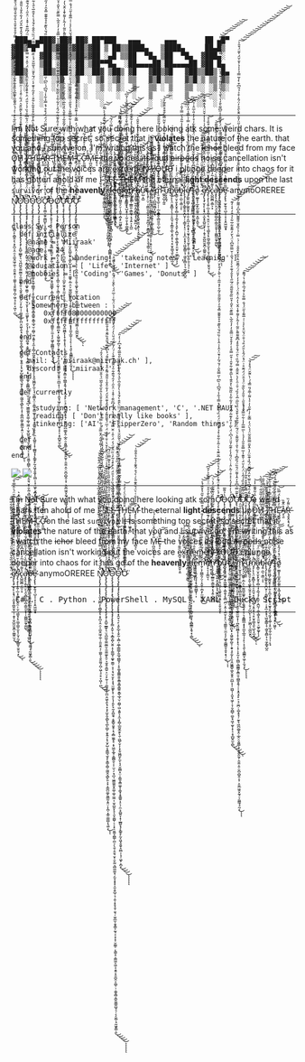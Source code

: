 
  ```
   ███▄ ▄███▓ ██▓ ██▓ ██▀███   ▄▄▄      ▄▄▄       ██ ▄█▀
▓██▒▀█▀ ██▒▓██▒▓██▒▓██ ▒ ██▒▒████▄   ▒████▄     ██▄█▒ 
▓██    ▓██░▒██▒▒██▒▓██ ░▄█ ▒▒██  ▀█▄ ▒██  ▀█▄  ▓███▄░ 
▒██    ▒██ ░██░░██░▒██▀▀█▄  ░██▄▄▄▄██░██▄▄▄▄██ ▓██ █▄ 
▒██▒   ░██▒░██░░██░░██▓ ▒██▒ ▓█   ▓██▒▓█   ▓██▒▒██▒ █▄
░ ▒░   ░  ░░▓  ░▓  ░ ▒▓ ░▒▓░ ▒▒   ▓▒█░▒▒   ▓▒█░▒ ▒▒ ▓▒
░  ░      ░ ▒ ░ ▒ ░  ░▒ ░ ▒░  ▒   ▒▒ ░ ▒   ▒▒ ░░ ░▒ ▒░
░      ░    ▒ ░ ▒ ░  ░░   ░   ░   ▒    ░   ▒   ░ ░░ ░ 
         ░    ░   ░     ░           ░  ░     ░  ░░  ░ 
  ```
--- 

 I m Not Sure with what you doing here looking atk some weird chars. It is something top secret, so secret that it **violates** the nature of the earth.  that you and I survive on, I'm writing this as I watch the ~~ichor~~ bleed from my face Ö̷̢̡̮̻̩̯̘͓́̀͋͛̈̾̃̂̃̄̏̍̾̕͘̚͝H̸̡̖̪̫̉͂̅̓̀̍̏͋̅̇͐̇́̃̐̀ ̷̱̻̘̱̯̞̤͛̋͂̊͐̀̊̉́̂͌̆I̸̢̪̣̺͕̼̺̦̲̩̹̤̔͛̆̊̀́̔̏͗͑͛͒̀͝͠ ̵̛̺̺͚͚̦̩̻̠̜̯̏̈́͋̎̿̅̅͘H̷̨̡̨̛̭̪̦̦̠̫͈̝̬̜̦̘̲̯̿̌́͊̏̈́͂́̓̂̔͝Ę̶̛̮̳͍̺͓̑̓̌̂̓̈́̿̏͜͝A̸̞̖͈̽̂͊̏R̶̨̡̬̭͙͉͓̀͌̓̏̕͜ͅͅ ̷̢̽̀̇̂̀͌̃͋̅̿̐T̷̡͚̞͈̹͇͊̒̉̊̈͐͛́̇̓̕͝H̸̨̫̳̼̰̤̻̺̤͈͙̳̞̪̥͛̎̊̎̄̅̾̆̇͌̇͂̽͛̕Ē̷̬̲͉̈́̽͒̽̚M̴̢̳͔̹͓̪͂̔̿͑̂̓̾̑̚͝͝ͅ ̵̛̬̈̔̍̇͒̑̾͂̿͆͛̒̈́͘̚C̷͍̼͕̼̜̮̞̞̩̺̹̞͠ͅƠ̶̙͈̤̳͒̇̏̈̃͐̊̽̈́́̃͘̕̚͝M̵̨̺̮̺̹͙̜͂̀̆̎́̆̉̈͒̿̓́̔͘͝ͅÊ̶̝̖̐̈́͝͠ͅ the voices its loud ~~airpods~~ noise cancellation isn't working out the voices are e̷̪̘̝̥̹̦̪͈̬͕͈̋͌́̓͗̓̔͝ẍ̷̭̥́̋̑̂͂̃̃̒͋̋̈́͘̚͝ţ̸̳̰̟̱̖̭͎̻̘̘̻̜̬̳̹͂͆̑͛͛̉̅̉͝ŗ̸̨̩̖̰̠̪͍̤̞̱̗̜̈̐͘e̴͈̘̩̠̬̹͈̰̯̥̼̟̰̱̊̎͑͐́̌̿̒̇͌ͅͅm̵̢̲͎̤̲̄̈́̑͒̓͒̉̋̅̈̇̓͝e̸̛̜̻͖͊̑̈͌͂̓̈́̊̇͐̕̚͜͝͝l̸̪̟̠̲̹̗̝̐̄́͆̇̀͘y̴̡̛̬̤͈̜̣̹̯̜͕̆̂̍̍́̾̂͜͝ ̶̠̮̰͎̓̀̊̿͛̐̑͊͒̿̄̄͘L̷͙̤̙͚̗͔͖̞͚͔͖̇̈́̂͆̀̀̈̂̍̄̈͗̓̔͊̕͜͝ͅO̶͕̣̰̿̍̄̈́̌̓́̀̉̽̔͠Ư̴̰̫̺̻̠̹͑̌͛̄̈́̍̂́̇͘͜͝͝D̵̢̛͓͈̹͉͚͚̖̗͉̘̰͉̎̄͒̋͂̅͛̔̒̽́̈́̐̎͜ i plunge deeper into chaos for it has gotten ahold of me I̴̫̖͉̫͔̟̱̊̊̉͒̓̅̐̽̅̔͋̒̃̊́̔̍͛̅́̈́̊͒͗͜͝͝ ̴̧̢̧̨̘̞͎͉̭̥͓͇̰͖͎͎̠̤̥̙͆͐͋̈́͆̆̈͋̽͒̒̏̐͌̋̂̇̾̿̀̾͋̃͛̌̊͂̒̽̀̀̿̇͘̚͜͜͜͠͝S̸̨̧̡̢̧̛̩̩̯̯͚͙̺̗̩͍͙͕͍̬̟͖̝̹̃̽̔̇͋̅̿̑̾̎͒̎́̎̋̒̆͗̕͝͝ͅȨ̴̡̧̢̺̜̻͔̥̮̱̱͇̭̥̣̞̖̱͕͔̣̜̪̤͍͙͓̻̠̦̜͈͕̙̇̍͋́̆̌̆̈́́̅́̑̂͋̎̏̀͛͑͋̊̔͌̿͗̈́̃̕͝Ḛ̷̢̢̨̱͉̞̝̥͇̮̭͕̻͈͖̠̼̥̜̱̲̮͙̼͓͋̏̋̈́͊̓́̀̓͜͝ͅ ̶̧̢̞̙̥͖̙̎̈́̈́͒͗͌̾̀͌̓̅͑̄̈́̓͂͊͒̊́̏̀̆̆̉̃̽͌̐̕̚̚͜͝͠͝͝͝͝T̵̡͉̩̩̺͙̔̓͊͐̂̿̀́̑͐̋̿̒̂̅̈́̃̑̿̾͐̚̕̚͝H̶̡̨͉͕̠̞̘̲͇̣͍̳̘̟͉̺͙̥̦̩̰̠̱̩̭̜͇̱̻̟͒̄̎̈́̾̈̀͑̀̉̓̕͜͝E̵̜̟̠̬͙̝̹͖͍̥̻̅͝M̵̡̨̨̛̛̦͇̮̝̱̞͎̱͉͔̥̬̩͈̣͎̻͉̓͂̓̔͋͑͛̈́͒̂͊̎̀͗̀́͒́̂͊͐̉͋͛̐̄̑͑̚̚͝͝͝͝͠ͅ the eternal **light descends** upon the last `survivor` of the **heavenly** ̸̢̢̢̢̟̳̗̦̤̥̲͈̳̝̝͔͎̘̳͓̖͓͙̫͖̗̻̗̖͎̞̈́̈́͋́͛̿́̀̓̏̾̅͐̔̅͗̚ḑ̵̨̡̡̢̛̻̲̖̰̝͚̭͈̟̤͇̜͓̯̥̲̖̝̣͓͎̩̲̫̖͖̥̟͔̪͇͇͓̭̖͙̦̻͗͂͐̓̎̒̑̈̐̅̏͗͘͜͜͜͜͝͝ͅe̵̢̢̨̧͈͓̭̘̘̝̘͚̭̪͇̟̹͎͒̀̚͠m̵̛̱̗͔̗̪͇̯̗̤̜̩̭̱̩̣̪̝̙̫͖̱̹͇̉̌̊̇͗̒͂́̏͗̔̐͗͋̏̆̑̌͋̀̀̓̎̈̽̉͒̿̇͗̇̌̋̉̽̆͊́̾͘̚͘͜͝͝͝o̴͎̝͔̩͕͇̮͔̒́͂̈̋͊͒̒͋́̉̽͋̊̇͛̎̀͌͋́͊̃͌̐̌̾̐̇̿̀̄̒̄͒̅̈͑̈́͌͛͛̓̑͆̕̕̚͝͝͠͠n̵̢̨̧̢͍̦̲̳͍͕͇̰̘͕͉̞͍͕̞̪̼̈̍̓̅͌̅̃͗̾̽̄̊̿̈́͛͋̐͌̌̑̍͑̓̈́͒͋̾̊͛̓͋͊͋̓̀͗̈̕͘̕̕̕͝͝͝͝ ̶̨̧̗͍̥̫̦͍̝͈͓̻̙͓͓͚̭̪͔̣̲̖̓͑̈̓͂̋͂̓͌̄̎̏͠b̸̨̡̛̳͍̲̰̝̬̤͎͍̤͚̗͉͚͓̮͈͙͍̖̖̞̬̤͓̬̌́͋͆̈͆́͒̍͋̀͊͆̍̀̈́̂̆̒͝ͅự̴̺̩̱̺̎̉̈̓̐̏͒͐͛̈͠t̵̨̧̡̹̤̹̦͈̳̱͕̫̝̟̥͔͈̪̗̗̣̱̳̰̖̯̹͔̗͉̬͎̳̠̠̒̍̽͛͑̀͗̏͂́̓̋̌̾̏̊̈́̀̀̄̾̊͜͠ ̸̡̧̨̧̘̯̪̗̗͎̳̥͕̬̱̪̫̪̺͓̘̥̼̝͚̫̜͎̩͕͍͉̠̗̯̅͌̐̎̿͛͗̋̑̾̾̓͐̇̍͂͂̈̈́́̿̚͜ͅḭ̶̢̰̹̦͈͔̝̦͉̫͇̩̭̖͉̹̣̺͎̙̳̝̱̓̃̓̎͆̌͜'̵̨̢̛̜̦̪̼͖̼̻͙͖̗͉̈́̉̓̓̓͛̈́̅̄͒͑̈́͗̿m̷̨̛̠̰̥̘̲̠̜̩̣̲͔̱͇̭̖̻̤͈̼̩̺̹̼͎̽͗̿́̂̀̐̽̃͗̈̑̽͋̃͂̔̉̊̂̀̆͋́͑̊̋̈̇͛̓́̃̎̋̋̄̚͘̚̚͜͝ ̴͚̯̞̺͎̰͈͆́̈͛̌̃̋̀͌͊̿̋̋̀̂̄͌̿͗͑̑̂̓̇̈́̓͒̈́́̒̀̆͂̿͋̐̄͒̈̐̃̓̄̕̕͝͠ư̵̠̙̙̭̘̅͐̽̅̏̏́͋͛͋̑̍̈̓͂̍̓͒͋̀͠͝͠n̷̡̡̨̨͉̤̯̭̻̞̦̖̜̠̭̼̘͙͔̳̯̝̲̖͙̯͙͎͉̣̥̬̥̳͉͈̖̺̖̘̲͔̋̓̈̏͋̉̍̍̒̓͋̂̂͗̋͛͋̎̽̆̇͐̀̀͒̋̑̓̃̅͘̚͘̕͜͜a̶̢̳̠̮̞̮̖̙̬̥̦̻̜̘̝̲͉̝̗̝͈̙͕̪̰̩̣͚̖͚͓̠͈̮̥̠͚̙͚̞͂͂̋̅̓̆̈́̕͠͝ͅͅb̴̡͍̣̪̖͕͇̣͎̉̈́̊̈́̅͊͗͋͒͊̆̅͂̈͊̈́̍̒͂͐̽̀̌̊̔̐͋̾̾̃̎́̀̈̿̓̎̇̚̕͘͘͠͠͝͝͠ͅl̷̢̨̡̨̨̢̛͔͇̥̱̯̝̪̬̦̦͕͇͓͎̠̠̣͎̟̲͙͕̘̖͖̬̼͇̩̘̣͖̥̭̻͕̹͉̼̗͇̟̺̯̓͊̋̑͋̐̌̐ę̸̡̛͚͍͖̺̗͚̯̬̥͔̦̯̹̭̲͔̝̫͙͓͔̮̬̗̭͉̖̰̟̖̱̲̜͎̥̲̝̼̦͈̩͉̜̹̙̟̒̈́͆̄̀̀̋̈́̈́̄̓̿͒̿͒̑̎̓͆̎̏̔͗͋̓̇̽̇̓̿̍͛̿̾̋̓̈́̕̕͘͝͠ ̶̢̧̨̧̨͚̗̮͍͇͇͚͔̗͔̤̥̘̗̘͉̲̻̯̜̟̭̰͙̩̞͔̙͕͖͈̂͛̈́̉̊̈́͆̊̚̕ͅt̴̢̧̡̧̧̡̛͚̞͓̗͎̹͈̖͖̱͙̙̹̯̺̥͚̦̜͙̳̱̳̣͎̩̔͆̽̋̑͒̈̈̽́̆͆̑͋̊̇̀̃͋̊̇̈͊̉͋͗̈́̐̄͂̃͋͑̊̓̓̎̇̅̂͑̉͆̚̕̚͜͜͝͠͝͠ͅo̸̼̦̫̲̱̝͎̲̯̙̲̱̰͈͍͙͖̩̭̫̖͛̄̈́̽̒́̂̒̏͑͂̈̇́͒̈́̄͜͜͝ ̷̯̈͗͊͂̍̑̏͋̆̏̑̍̎̈́̔̌͒̇̀̓̽͊̌̿͋̐̚͝͝ȩ̸̡̢̧̡̮͕̙͔͙̘̤͕̫͓̥̪͍͈̟̣̜̣̱͓̠̬̺̰̮̬̪͕̤͇͍̫͉͆̆͑̒͋̈́̔͂̾̆͗̈́̃̆̽̋̌̆͌́̅͌͒̾͂̇̅̃̈́̓͑͐̾̓̇̆̆̈́͐̂̿͑̄̕̚̕͜͜͠͠s̵̡̢̧̨̨̧̛͍̜̲͔̝͚̗͉̤̭̯̣̣̮̜͉͇͓̗̟̤̪̥͇̞̫͕̖̜̬̗̼̣̯͇̱̩̮̮̤̘͙͗̀̐̄͆̓̌̿̈́͒̄̈́̓͋̍̅̈́͛̋͑͆̿̒́̌͆̀̐͒̏̾̽̚̚͜͜͝ͅc̷̢̺̪̱̻͔̳͕͙̔͌́̒̒̃̒̓͛̆͆̽̅̍̊ȧ̴̧̢̢̛͕͈̞̤̙͉̯͉̻̯̪̥̪̹̳̯̯̭͎̩̼̪̳̫̰̞͚̺̓̿̆̋̏̀́̈́̓̉̎̂̂̐́̆̔̅͋̆̂͐̓̐̉͂̀̅̌͌̆̚̚͘̕͘͜͝͠ͅp̶̨̡̨̛̲̺̺̱̪̤̣̤̼͎̯̲̝̹̥̜̳̪̹̭̯͉̠͖̙̦͇̪̱̣͔̗̠̪͍̺̌̿͒͊̋̌͆̅́̆̀͒͆̎͋̔͌̃̆́͛͐̓̈̅͆́̓̕͘͜ͅͅͅe̴̡̧̢̢̛̹̫̙͍̘̖̺͎̩͙͎͕̭͖͖͙̟̅̃̏͛̑̐̔̿̎̂̐̉̿͑͆̎̆͌̇́̑́̓̍͋̄̾̎̾͌͝ anymoOREREE Ň̸̢̧̨̢̡̨̨̢̢̢̨̛͈͓͖̪̩̙̯̻̭͎̖͕̥̪͎̭̣̤͔̼̫̭͖̩̼̠̹̯͈̯̭͔̜͚̰̖͉̱̯̼͈̗̪̦͖̜̘̠̥̞͖̣̜̪̽̆͗̈́̓͆͊̈̌͐̿̎̔̑́́͋̈́̆͂͆̍́̊̾̄̑̀̇̏̄͒̿͂̏̆̏͋̀͒͑̓́͐̋̌͊̋̔͊̅́̇̏̊͋̂͋͑̍͌̍̃̈́̂̌̿̐͑͋̿͛̔̒̿̓̑̊̐͒̑̔̎͐̋̌̉͂̅̈́̍̑̄̈́́̌̐̾̔́̓̑́͘̚̚͘̕̚͘̚̚̚̕̚͘̚̚͜͜͜͝͝͠͝͠Ǫ̷̡̨̡̢̡̡̢̧̢̨̧̨̡̡̢̢̡̢̡̡̧̡̛̛̛̛̛̛̝̱̺̠̲̳̟͉̤͉̪͖̬̼̼̰̲̫͎̫̼̼͚̙̭̠͉̰̭̩̱̪͍͕̤͕̙̰̜̩̦͚͍̼̖̙̪̤̭͖̖̭̖̘͙͉̟̫̬̯͔̻̙̘̪̙̼̺̦̯͓͍̠̙̟̬̗̺͔̟̳̲͉̫̥̙̞̳͎̻̜̰͖̭͉̻̙͈͕͙͕͚̪̤͚̗͈͇̰͎͍̤̩͓̪̜͙̲̯̣̳̻͎͉͚͕̊̄̄̋̋̈́́̓͊̆̒̓͐̅̊̍̊͛͗͋̂̈́̏̿͋̄̋̐͌͗́̅̇̊̆̄̊̉̂̊̽̀͌̏̌͛̈́͋̇̄̾͑͑̋̈́̈́̐̓̆̔͑̎̀̾͒̈́͗̅̈́̌̄͂͌̓͑́͒̂̉͊̑̌̈́̓͋̈̽̆̾̎̋̐͌͐̂̊̔̿́̄́͐̀͆̊̏́̄̋͒̏͂̐̂̾̑̏̅̃̇̚̕̚͘̕̚̕̚͘͘͘͘͘͜͝͝͝͠͠͝͝͠͝ͅͅO̴̧̧̨̡̧̡̡̡̡̧̢̡̡̨̡̢̨̨̡̢̡̡̧̢̢̙͇̩̭̱̜͉̝͇͙̺̩̮͍̣̝͎͚̲̬̜͚̟͈͇̦̞͕͔̘̮̹̬̙͎͓̘̫͖̱̙͓̹̯͕̖̩̗͍̙̘̰̝̱̺̯̘͔̬̳̬̮̮̥͕͉̭̻̫͚̗̥͔̟͖̫̝̲̥͕̳̻̯͔͎̜̫̠̗̣̘̪͉͖͇͚͈̬̭͚̣͚̩̫͖̣̜̫̥̺͈͓͉̖̯͓͚̺̹͕͔͙̠͈͚̞̪̳̜̪̠̗̖͈̹̭̯͉̮͎̣̬̰̤͉̻͖͚̣̘̗̫̞̝̟̟͎̫͎̬̺̜͉̜͍̹̟̥̘̱̹͈͉̜̫͈̲̫̩̱̟̳͎̰͉͕̠̟̝̹̮̰͇̜̣̖̳̝̠͎͇͖̝͖̣͔̯̭̦̟͈̪̭͔͈̺̹̹̣͚̥̻͔̪̭͈̳͈̺̘͉̣͔͔̬̺̣̘̰͖̟͇̣͈̅͆̈́͗̈́́̐̇̊̽̋̈́͆̃̀́͌̆̆̂̽̓̓̊̿̊͆̈́̅̇́̍́͗͑̈́͋͆̐͛̏͐͛̉̎̈́̈͐͒͒̾̃̒̇̏̈̂͐̈́̒̈́̍̂͑̈̌̿̈̆̾̈̊̓̔͑̈̈́͆̋͊͑͒̽͗̈̊̋͑̒̑́̆͊͋̑̉̑͌̒͊͊̀͑́̈̓̃̈́̈́̆̈̀̓́̈́̽̆̃̌̅́̌͑͗́̉̈́͋͑͑̅̈́́̀̂̐͗̈́̄̂̿̈́͂̔͌̈̉͘͘͘͘̚̕̚̚͘͜͜͜͜͜͝͝͠͝͝͝͠͝͠͝͝͝͝ͅͅͅͅͅͅŌ̴̡̢̨̡̢̢̡̡̧̢̨̡̢̢̨̧̨̢̢̢͓̭̮̹͉̙͕̯̙̲̞͎̬̰̣͕̻̦̼̲̜̳̳̗͍̲̘̪̳̘̜͔̥͚͙͚̳̯͍̞͇̥͇̞͇͍͙͇̖̲̘̮̣̰̻̜͖͕̱͍̖̝̼͎̗̻̩̲̰̬̼̯̙̖̱̣͖̺̜̬͎̖͙̬͖̪͈̙̼͔͉̘̮͚̻͙̤̣͎̳̱͙͇͚̞͎͚̟̝̥̳͍͎̠̖̦̼͕̠̻͍̞͙̜̲̻̬͓̗̙͇̥̙̰̝͖͙̱̯̬̝̤̻̩̣̘̹͖͓͕̪̝̓̉̉̒̈́͋̾͊͆̄́̄̆͌̂̎̈́̓͐̐̂̔͂̑̐̉́͊̊̄͗̈́̃̓̀̋̾̐͂͒̊̌͋̀͋̄͑̀̊̃̍͛͊̇̾̈́̃͛̌̆̈̔̃̃̑̈́̾̏̄̈́͐̄̔̅̃̈́̈̏̈̀̂̂̀́̄́̾̀̓̎̑̅͛̆̔͋̾͋̿̊͐̀̑̎̅͂́͊̉͆̓͑̓̎͘̕̕͘͘̕͘͘̚̚̕͘͜͜͜͜͠͠͠͝͝͝͝͠ͅͅͅͅͅͅǪ̷̢̡̢̡̢̧̛͕͙͓͓̤̻̬̼̼̦̻͓̯̪̦͓̥̙͚̞͉̭͚̂̓̊͆̓͊̑͂͑̒́͒́̈́͌̂̈́̆̉͛̒͑̽̇̀̃̀̏͘͠͠Ơ̴̡̧̛̛̛̟̼̪̜̼̟̰̻̺̙̜͓͚̙͖̖͕̲̝̱̞̼̱͉̠̜̭̥̼̟͙͔͓̦͉̘̼̝̗̻̖͎̬͊́̾̈̾̽̈́͊̓̏̔̽̒̔̎̈́̓̅̆̈͊̔͛͗̃̾͋̎͗̽̉̍̽̈͌̈́̈́̏́͒͒́̽̿̉͋̾́͂͆́͗̏͆̍̋̿̂̋͑́̆́͂̓̉̄̈͐̑̾͑̂̀̀͗̏̏́̆̔̏͊̊̊̐͊͊̈̅̽̑̓̓̋̃̎̑̓̃̊̓̽̃͂͗͛̀̃̀̒̎̀̌̈́̊̑͌͊̎͌̈̽͂̐̃̈́̾͐͊̑̀̆̆͋̾͑̍̆̔̉̈̾͐̍̔́͒̇̀́̌͂͊͌͒́̈́̓̽̃͆̔̏͋͌̍̇́̐̊̔̐̎͑͂̑̆͒̈́̓͋͊̍̾̋͆͌̀̄̒̔̔̐͛́͋̑͂͌̇͗͊̊͒̅͂̀̂͐̐̀̽̿̆̊͛͌̎́̍͌̚̚̕̕̚͘͘̕̚͘̚̕̚͘̚̕͜͝͝͠͠͠͝͠͠͝͠Ǫ̶̨̧̨̢̧̡̝̬͕̗̦̟̩͖̲͍͔͚̥͈̲͉̯͉͇̯̙͇̮̦͙̝̰̩͕͉̯͔̠͔̭͚͍͔̬͖̬̳̟̩͚̯̞̗̥̻̣̪̣͕̭̦͉̼̮̜̙̙̤͉̼͇͈̩̤̼͎̖̙͖̬̦̳̻͈̞̯̟͙͉̹̫̔̉͌̅͜ͅͅͅǪ̸̢̢̧̢̨̨̡̧̢̧̧̧̧̨̨̛̛̛̛̛̥̟̳̜̝̖̱̖̬̝̺̭͔̪̗̖͓̲͕̖͇͔͈̤̜̯̣͎̪͍͔̰̖̹̖͇͔̣̫̹͚̣͈̺͓̱̗͉͇̞͔̤̟̰̮͓̼̳̪̖̟͎͖̯͚̗̪̥̦̭̟̘̥̰̩̙̯͎̯͖̱̳̬͖̝̮̱̥̤̪̲͕͎̹͖̺̜̹̭̬̘͖̗̦̞̦̬̪̻̹̪̥̟͖͔̫̬͎̞͕͔̥̲̺̭̫̹̻̓́̍̓̀̓́̓͐͐̊͗̃̀̈̾̇̀̈́̎̓̀̍͊͂̓̎̈́̍͆͛̈́̀̃̇̓̎̒͊̃͑͂́̂͛̓͋͋̾̏͂̃̏̀̊̑͊̔̀̅̂̆͊͋͒̑͑͒̋̿͒̀̇̓͒̊̌̈̿̐̓̓̉̂̅̀̿̏͊̈͛̌̑̇̽̎̏͂̊̑͂͂̄̈́̅̋̔̊̐̉͊̊̀͛͐́̌̑͗̌̿̋͂͆̉̈́̀̆̓͌̌͋̅͋̍̉͒̓͛̾̒͊͘̕̚͘̚̕̕̕͘̚͘̚̕̚̕͘͘͜͜͜͜͜͝͝͝͝͝͝͠͠͝͠͝͝͝͝͝͠ͅƠ̶̢̢̧̧̨̧̨̢̡̡̛̛̛̛̤͔͙̯̳͈̖͙̺̘͖̫͍̹̤͕̙̝͈̜̪̫̜̻̝͎̮̗͎͎̝̖̠̠̲̰̙̫̭̝̥̤̼̞̙̞̯͙͔̦̗̯͈͉̲̱̫̫̮͙̩̹̪͓̼͖̻̝͎̟͎̬͎͓͉̦͓̦͎̞̰͔̹̪̻̖̲̳̳̗̭̳̯͔̪͇̝̭͉̜̩͙̭͉̥̙̠͉̠̼̪̣͕̺̝̥̘̦̰̙̘͖̪̣̻̥̭̣̲̭̣̤̭͈͇̦͓̩͈̭̭̰̝̣̱̮̫̣̯̠̮̪̠̻̭̩̞̹͕̤̱̲͖̯͓̰͉̠̗͖̳̘̘̰͔͐͊̃̿͑͆͒̓̂̾͌̈́̑̏̈́̏̎͆̾́͋͛̎͗͒̃͌͛͛̈́̃͑̓͂̐͂̉̀̄̌̔̏̉̏̅̇̅̉̓̏́͑̑͗̑̀̓̀̈̌̄̃͐̿́͂̏̇̀̑̈́̐͐̄̊̒͆͊͌͌̀̎̃͑̓̃̀̾͌͐̄̾̂̆̔̓̂͗̑̽̈́͑̀͒̓̓̓̎̈́̈́̅͊̋̑̍̄͋̽̑̐̄͑͗́͗̿͗̉̍̏̂̐̎͌͌͆̃̽͆̓͌͂̓̑̊̌̒͒̾̐̅̓̀̾̑̇́̽̾̎̐̊̇͐̿͐̋̇̂̿̓̅͐́̃̋͒̽̍̋̈̓̎͒̂̄̀̑̊̓̈́̂͗͒͐́́̑͆͒̀̾̃̿̉͐̾͛͐̐̌̈́̍͊̈́͒̑͐͘̕̕̚̕̕̕͘͘̕̕͘̚͘̕͘͜͠͝͠͝͠͠͝͠͝͠͝͝͠͠͝͝͠͝͝͠͝ͅͅͅƠ̵̧̡̢̢̧̨̡̨̧̨̧̡̢̛̛̠̥̫̱̬̰̫̹̜͉̟̫̗̯̱̺̬̫̟̖͚̙̺͎͈̖̟̠͔̫͚̥̩̲͎̤͕̫̰̪̭͚̱̠̺̘͎̭̬̫̗̥̥̦͉̝̳̻̲̝̟̟̼̫̞̲̼̦̗̗̙̦͙͉͈̹̘͇̳͙͖̩͎̫̘͓̈͋͌̓̏̊̏̒́̑̾̈́̈̓̆̈́͑̎͊̾̅̿̐̑̋̾́̉̇̀̅̿̅̒̾͋̃̿̌̍́̊̄̋͑͑̎̄̒̀̏͋̈́̉̂̈́̈́̃̆̊͗̈́̽̈́̂̔̎̈́̎́͑̐̈́̌̈̊̀̍̾͗͗̅͌̾̋̈́́̐̿͋͐͐̄́̅͛͌͗̔́͌̄͘̚̚̚͘̕̕͜͠͝͠͝͝͝͝͠͝ͅͅͅͅͅƠ̵̡̨̡̡̡̢̡̨̛͍̥̟̻̱̟̼̫̤̠̗̣̥̤̣̣̮͇̺͙̤̦̖͇͎̰̘̗͓͔̣̯̮̪̜͍͈̠̙͍̖͚̞̖̰̭͎̞̫̩͔̲̟̦̱̹̗̺̪̙̜̞̩̗͖̪̹̖̰̲̰̮̯̏͂̒̑́̄͆̔̎̅̀̄̈͐̐͆̆̈́̏̾͊̏̈̓̀̂̌̎̿̋̄̑̃̈́́̀̈́̓̿͋̓͑͊̋̾̇͐̔͌͗̅̄́̎̿̉́͑̀̑͂̆̈́̊̽́̄͘̕̚̚̕͜͜͜͝͠͠ͅͅ



---
```
class Sy < Person
  def initialize
    @name = 'Miiraak'
    @age = 24
    @work = [ 'wandering', 'takeing notes', 'Learning' ]
    @education = [ 'Life', 'Internet' ]
    @hobbies = [ 'Coding', 'Games', 'Donuts' ]
  end

  def current_location
    'Somewhere between :
        0xffff080000000000
        0xffffffffffffffff
    '
  end

  def Contacts
    mail: [ 'miiraak@miiraak.ch' ],
    discord: [ 'miiraak.' ]
  end

  def currently
    {
      studying: [ 'Network management', 'C', '.NET MAUI' ],
      reading: [ 'Don't really like books' ],
      tinkering: ['AI', 'FlipperZero', 'Random things' ]
     }
  def 
  end
end
```
<a href="https://github.com/anuraghazra/github-readme-stats">
  <img align="center" src="https://github-readme-stats.vercel.app/api?username=Miiraak&theme=transparent&hide_border=true&title_color=ffffff&include_all_commits=true&count_private=true" />
</a>
<a href="https://github.com/anuraghazra/github-readme-stats">
  <img align="center" src="https://github-readme-stats.vercel.app/api/top-langs/?username=Miiraak&theme=transparent&hide_border=true&title_color=ffffff&include_all_commits=true&count_private=true&layout=compact" />
</a>

--- 

 I m Not Sure with what you doing here looking atk som̨̢̡̢̡̢̧͕͙͓͓̤̻̬̼̼̦̻͓̯̪̦͓̥̙͚̞͉̭͚̽̇̀̃̀̏Ơ̴̡̧̛̛̛̟̼̪̜̼̟̰̻̺̙̜͓͚̙͖̖͕̲̝̱̞̼̱͉̠̜̭̥̼̟͙͔͓̦͉̘̼̝̗̻̖͎̬͊́̾̈̾̽̈́͊̓̏̔̽̒̔̎̈́̓̅̆̈͊̔͛͗̃̾͋̎͗̽̉̍̽̈͌̈́̈́̏́͒͒́̽̿̉͋̾́͂͆́͗̏͆̍̋̿̂̋͑́̆́͂̓̉̄̈͐̑̾͑̂̀̀͗̏̏́̆̔̏͊̊̊̐͊͊̈̅̽̑̓̓̋̃̎̑̓̃̊̓̽̃͂͗͛̀̃̀̒̎̀̌̈́̊̑͌͊̎͌̈̽͂̐̃̈́̾͐͊̑̀̆̆͋̾͑̍̆̔̉̈̾͐̍̔́͒̇̀́̌͂͊͌͒́̈́̓̽̃͆̔̏͋͌̍̇́̐̊̔̐̎͑͂̑̆͒̈́̓͋͊̍̾̋͆͌̀̄̒̔̔̐͛́͋̑͂͌̇͗͊̊͒̅͂̀̂͐̐̀̽̿̆̊͛͌̎́̍͌̚̚̕̕̚͘͘̕̚͘̚̕̚͘̚̕͜͝͝͠͠͠͝͠͠͝͠Ǫ̶̨̧̨̢̧̡̝̬͕̗̦̟̩͖̲͍͔͚̥͈̲͉̯͉͇̯̙͇̮̦͙̝̰̩͕͉̯͔̠͔̭͚͍͔̬͖̬̳̟̩͚̯̞̗̥̻̣̪̣͕̭̦͉̼̮̜̙̙̤͉̼͇͈̩̤̼͎̖̙͖̬̦̳̻͈̞̯̟͙͉̹̫̔̉͌̅͜ͅͅͅǪ̸̢̢̧̢̨̨̡̧̢̧̧̧̧̨̨̛̛̛̛̛̥̟̳̜̝̖̱̖̬̝̺̭͔̪̗̖͓̲͕̖͇͔͈̤̜̯̣͎̪͍͔̰̖̹̖͇͔̣̫̹͚̣͈̺͓̱̗͉͇̞͔̤̟̰̮͓̼̳̪̖̟͎͖̯͚̗̪̥̦̭̟̘̥̰̩̙̯͎̯͖̱̳̬͖̝̮̱̥̤̪̲͕͎̹͖̺̜̹̭̬̘͖̗̦̞̦̬̪̻̹̪̥̟͖͔̫̬͎̞͕͔̥̲̺̭̫̹̻̓́̍̓̀̓́̓͐͐̊͗̃̀̈̾̇̀̈́̎̓̀̍͊͂̓̎̈́̍͆͛̈́̀̃̇̓̎̒͊̃͑͂́̂͛̓͋͋̾̏͂̃̏̀̊̑͊̔̀̅̂̆͊͋͒̑͑͒̋̿͒̀̇̓͒̊̌̈̿̐̓̓̉̂̅̀̿̏͊̈͛̌̑̇̽̎̏͂̊̑͂͂̄̈́̅̋̔̊̐̉͊̊̀͛͐́̌̑͗̌̿̋͂͆̉̈́̀̆̓͌̌͋̅͋̍̉͒̓͛̾̒͊͘̕̚͘̚̕̕̕͘̚͘̚̕̚̕͘͘͜͜͜͜͜͝͝͝͝͝͝͠͠͝͠͝͝͝͝͝͠ͅƠ̶̢̢̧̧̨̧̨̢̡̡̛̛̛̛̤͔͙̯̳͈̖͙̺̘͖̫͍̹̤͕̙̝͈̜̪̫̜̻̝͎̮̗͎͎̝̖̠̠̲̰̙̫̭̝̥̤̼̞̙̞̯͙͔̦̗̯͈͉̲̱̫̫̮͙̩̹̪͓̼͖̻̝͎̟͎̬͎͓͉̦͓̦͎̞̰͔̹̪̻̖̲̳̳̗̭̳̯͔̪͇̝̭͉̜̩͙̭͉̥̙̠͉̠̼̪̣͕̺̝̥̘̦̰̙̘͖̪̣̻̥̭̣̲̭̣̤̭͈͇̦͓̩͈̭̭̰̝̣̱̮̫̣̯̠̮̪̠̻̭̩̞̹͕̤̱̲͖̯͓̰͉̠̗͖̳̘̘̰͔͐͊̃̿͑͆͒̓̂̾͌̈́̑̏̈́̏̎͆̾́͋͛̎͗͒̃͌͛͛̈́̃͑̓͂̐͂̉̀̄̌̔̏̉̏̅̇̅̉̓̏́͑̑͗̑̀̓̀̈̌̄̃͐̿́͂̏̇̀̑̈́̐͐̄̊̒͆͊͌͌̀̎̃͑̓̃̀̾͌͐̄̾̂̆̔̓̂͗̑̽̈́͑̀͒̓̓̓̎̈́̈́̅͊̋̑̍̄͋̽̑̐̄͑͗́͗̿͗̉̍̏̂̐̎͌͌͆̃̽͆̓͌͂̓̑̊̌̒͒̾̐̅̓̀̾̑̇́̽̾̎̐̊̇͐̿͐̋̇̂̿̓̅͐́̃̋͒̽̍̋̈̓̎͒̂̄̀̑̊̓̈́̂͗͒͐́́̑͆͒̀̾̃̿̉͐̾͛͐̐̌̈́̍͊̈́͒̑͐͘̕̕̚̕̕̕͘͘̕̕͘̚͘̕͘͜͠͝͠͝͠͠͝͠͝͠͝͝͠͠͝͝͠͝͝͠͝ͅͅͅƠ̵̧̡̢̢̧̨̡̨̧̨̧̡̢̛̛̠̥̫̱̬̰̫̹̜͉̟̫̗̯̱̺̬̫̟̖͚̙̺͎͈̖̟̠͔̫͚̥̩̲͎̤͕̫̰̪̭͚̱̠̺̘͎̭̬̫̗̥̥̦͉̝̳̻̲̝̟̟̼̫̞̲̼̦̗̗̙̦͙͉͈̹̘͇̳͙͖̩͎̫̘͓̈͋͌̓̏̊̏̒́̑̾̈́̈̓̆̈́͑̎͊̾̅̿̐̑̋̾́̉̇̀̅̿̅̒̾͋̃̿̌̍́̊̄̋͑͑̎̄̒̀̏͋̈́̉̂̈́̈́̃̆̊͗̈́̽̈́̂̔̎̈́̎́͑̐̈́̌̈̊̀̍̾͗͗̅͌̾̋̈́́̐̿͋͐͐̄́̅͛͌͗̔́͌̄͘̚̚̚͘̕̕͜͠͝͠͝͝͝͝͠͝ͅͅͅͅͅƠ̵̡̨̡̡̡̢̡̨̛͍̥̟̻̱̟̼̫̤̠̗̣̥̤̣̣̮͇̺͙̤̦̖͇͎̰̘̗͓͔̣̯̮̪̜͍͈̠̙͍̖͚̞̖̰̭͎̞̫̩͔̲̟̦̱̹̗̺̪̙̜̞̩̗͖̪̹̖̰̲̰̮̯̏͂̒̑́̄͆̔̎̅̀̄̈͐̐͆̆̈́̏̾͊̏̈̓̀̂̌̎̿̋̄̑̃̈́́̀̈́̓̿͋̓͑͊̋̾̇͐̔͌͗̅̄́̎̿̉́͑̀̑͂̆̈́̊̽́̄͘̕̚̚̕͜͜͜͝͠͠ͅͅe weird chars.tten ahold of me I̴̫̖͉̫͔̟̱̊̊̉͒̓̅̐̽̅̔͋̒̃̊́̔̍͛̅́̈́̊͒͗͜͝͝ ̴̧̢̧̨̘̞͎͉̭̥͓͇̰͖͎͎̠̤̥̙͆͐͋̈́͆̆̈͋̽͒̒̏̐͌̋̂̇̾̿̀̾͋̃͛̌̊͂̒̽̀̀̿̇͘̚͜͜͜͠͝S̸̨̧̡̢̧̛̩̩̯̯͚͙̺̗̩͍͙͕͍̬̟͖̝̹̃̽̔̇͋̅̿̑̾̎͒̎́̎̋̒̆͗̕͝͝ͅȨ̴̡̧̢̺̜̻͔̥̮̱̱͇̭̥̣̞̖̱͕͔̣̜̪̤͍͙͓̻̠̦̜͈͕̙̇̍͋́̆̌̆̈́́̅́̑̂͋̎̏̀͛͑͋̊̔͌̿͗̈́̃̕͝Ḛ̷̢̢̨̱͉̞̝̥͇̮̭͕̻͈͖̠̼̥̜̱̲̮͙̼͓͋̏̋̈́͊̓́̀̓͜͝ͅ ̶̧̢̞̙̥͖̙̎̈́̈́͒͗͌̾̀͌̓̅͑̄̈́̓͂͊͒̊́̏̀̆̆̉̃̽͌̐̕̚̚͜͝͠͝͝͝͝T̵̡͉̩̩̺͙̔̓͊͐̂̿̀́̑͐̋̿̒̂̅̈́̃̑̿̾͐̚̕̚͝H̶̡̨͉͕̠̞̘̲͇̣͍̳̘̟͉̺͙̥̦̩̰̠̱̩̭̜͇̱̻̟͒̄̎̈́̾̈̀͑̀̉̓̕͜͝E̵̜̟̠̬͙̝̹͖͍̥̻̅͝M̵̡̨̨̛̛̦͇̮̝̱̞͎̱͉͔̥̬̩͈̣͎̻͉̓͂̓̔͋͑͛̈́͒̂͊̎̀͗̀́͒́̂͊͐̉͋͛̐̄̑͑̚̚͝͝͝͝͠ͅ the eternal **light descends** upÖ̷̢̡̮̻̩̯̘͓́̀͋͛̈̾̃̂̃̄̏̍̾̕͘̚͝H̸̡̖̪̫̉͂̅̓̀̍̏͋̅̇͐̇́̃̐̀ ̷̱̻̘̱̯̞̤͛̋͂̊͐̀̊̉́̂͌̆I̸̢̪̣̺͕̼̺̦̲̩̹̤̔͛̆̊̀́̔̏͗͑͛͒̀͝͠ ̵̛̺̺͚͚̦̩̻̠̜̯̏̈́͋̎̿̅̅͘H̷̨̡̨̛̭̪̦̦̠̫͈̝̬̜̦̘̲̯̿̌́͊̏̈́͂́̓̂̔͝Ę̶̛̮̳͍̺͓̑̓̌̂̓̈́̿̏͜͝A̸̞̖͈̽̂͊̏R̶̨̡̬̭͙͉͓̀͌̓̏̕͜ͅͅ ̷̢̽̀̇̂̀͌̃͋̅̿̐T̷̡͚̞͈̹͇͊̒̉̊̈͐͛́̇̓̕͝H̸̨̫̳̼̰̤̻̺̤͈͙̳̞̪̥͛̎̊̎̄̅̾̆̇͌̇͂̽͛̕Ē̷̬̲͉̈́̽͒̽̚M̴̢̳͔̹͓̪͂̔̿͑̂̓̾̑̚͝͝ͅ ̵̛̬̈̔̍̇͒̑̾͂̿͆͛̒̈́͘̚C̷͍̼͕̼̜̮̞̞̩̺̹̞͠ͅƠ̶̙͈̤̳͒̇̏̈̃͐̊̽̈́́̃͘̕̚͝on the last `survivor` It is something top secret, so secret that it **violates** the nature of the earth.  that you and I survive on, I'm writing this as I watch the ~~ichor~~ bleed from my face M̵̨̺̮̺̹͙̜͂̀̆̎́̆̉̈͒̿̓́̔͘͝ͅÊ̶̝̖̐̈́͝͠ͅ the voices its loud ~~airpods~~ noise cancellation isn't working out the voices are e̷̪̘̝̥̹̦̪͈̬͕͈̋͌́̓͗̓̔͝ẍ̷̭̥́̋̑̂͂̃̃̒͋̋̈́͘̚͝ţ̸̳̰̟̱̖̭͎̻̘̘̻̜̬̳̹͂͆̑͛͛̉̅̉͝ŗ̸̨̩̖̰̠̪͍̤̞̱̗̜̈̐͘e̴͈̘̩̠̬̹͈̰̯̥̼̟̰̱̊̎͑͐́̌̿̒̇͌ͅͅm̵̢̲͎̤̲̄̈́̑͒̓͒̉̋̅̈̇̓͝e̸̛̜̻͖͊̑̈͌͂̓̈́̊̇͐̕̚͜͝͝l̸̪̟̠̲̹̗̝̐̄́͆̇̀͘y̴̡̛̬̤͈̜̣̹̯̜͕̆̂̍̍́̾̂͜͝ ̶̠̮̰͎̓̀̊̿͛̐̑͊͒̿̄̄͘L̷͙̤̙͚̗͔͖̞͚͔͖̇̈́̂͆̀̀̈̂̍̄̈͗̓̔͊̕͜͝ͅO̶͕̣̰̿̍̄̈́̌̓́̀̉̽̔͠Ư̴̰̫̺̻̠̹͑̌͛̄̈́̍̂́̇͘͜͝͝D̵̢̛͓͈̹͉͚͚̖̗͉̘̰͉̎̄͒̋͂̅͛̔̒̽́̈́̐̎͜ i plunge deeper into chaos for it has go of the **heavenly** ̸̢̢̢̢̟̳̗̦̤̥̲͈̳̝̝͔͎̘̳͓̖͓͙̫͖̗̻̗̖͎̞̈́̈́͋́͛̿́̀̓̏̾̅͐̔̅͗̚ḑ̵̨̡̡̢̛̻̲̖̰̝͚̭͈̟̤͇̜͓̯̥̲̖̝̣͓͎̩̲̫̖͖̥̟͔̪͇͇͓̭̖͙̦̻͗͂͐̓̎̒̑̈̐̅̏͗͘͜͜͜͜͝͝ͅe̵̢̢̨̧͈͓̭̘̘̝̘͚̭̪͇̟̹͎͒̀̚͠m̵̛̱̗͔̗̪͇̯̗̤̜̩̭̱̩̣̪̝̙̫͖̱̹͇̉̌̊̇͗̒͂́̏͗̔̐͗͋̏̆̑̌͋̀̀̓̎̈̽̉͒̿̇͗̇̌̋̉̽̆͊́̾͘̚͘͜͝͝͝o̴͎̝͔̩͕͇̮͔̒́͂̈̋͊͒̒͋́̉̽͋̊̇͛̎̀͌͋́͊̃͌̐̌̾̐̇̿̀̄̒̄͒̅̈͑̈́͌͛͛̓̑͆̕̕̚͝͝͠͠n̵̢̨̧̢͍̦̲̳͍͕͇̰̘͕͉̞͍͕̞̪̼̈̍̓̅͌̅̃͗̾̽̄̊̿̈́͛͋̐͌̌̑̍͑̓̈́͒͋̾̊͛̓͋͊͋̓̀͗̈̕͘̕̕̕͝͝͝͝ ̶̨̧̗͍̥̫̦͍̝͈͓̻̙͓͓͚̭̪͔̣̲̖̓͑̈̓͂̋͂̓͌̄̎̏͠b̸̨̡̛̳͍̲̰̝̬̤͎͍̤͚̗͉͚͓̮͈͙͍̖̖̞̬̤͓̬̌́͋͆̈͆́͒̍͋̀͊͆̍̀̈́̂̆̒͝ͅự̴̺̩̱̺̎̉̈̓̐̏͒͐͛̈͠t̵̨̧̡̹̤̹̦͈̳̱͕̫̝̟̥͔͈̪̗̗̣̱̳̰̖̯̹͔̗͉̬͎̳̠̠̒̍̽͛͑̀͗̏͂́̓̋̌̾̏̊̈́̀̀̄̾̊͜͠ ̸̡̧̨̧̘̯̪̗̗͎̳̥͕̬̱̪̫̪̺͓̘̥̼̝͚̫̜͎̩͕͍͉̠̗̯̅͌̐̎̿͛͗̋̑̾̾̓͐̇̍͂͂̈̈́́̿̚͜ͅḭ̶̢̰̹̦͈͔̝̦͉̫͇̩̭̖͉̹̣̺͎̙̳̝̱̓̃̓̎͆̌͜'̵̨̢̛̜̦̪̼͖̼̻͙͖̗͉̈́̉̓̓̓͛̈́̅̄͒͑̈́͗̿m̷̨̛̠̰̥̘̲̠̜̩̣̲͔̱͇̭̖̻̤͈̼̩̺̹̼͎̽͗̿́̂̀̐̽̃͗̈̑̽͋̃͂̔̉̊̂̀̆͋́͑̊̋̈̇͛̓́̃̎̋̋̄̚͘̚̚͜͝ ̴͚̯̞̺͎̰͈͆́̈͛̌̃̋̀͌͊̿̋̋̀̂̄͌̿͗͑̑̂̓̇̈́̓͒̈́́̒̀̆͂̿͋̐̄͒̈̐̃̓̄̕̕͝͠ư̵̠̙̙̭̘̅͐̽̅̏̏́͋͛͋̑̍̈̓͂̍̓͒͋̀͠͝͠n̷̡̡̨̨͉̤̯̭̻̞̦̖̜̠̭̼̘͙͔̳̯̝̲̖͙̯͙͎͉̣̥̬̥̳͉͈̖̺̖̘̲͔̋̓̈̏͋̉̍̍̒̓͋̂̂͗̋͛͋̎̽̆̇͐̀̀͒̋̑̓̃̅͘̚͘̕͜͜a̶̢̳̠̮̞̮̖̙̬̥̦̻̜̘̝̲͉̝̗̝͈̙͕̪̰̩̣͚̖͚͓̠͈̮̥̠͚̙͚̞͂͂̋̅̓̆̈́̕͠͝ͅͅb̴̡͍̣̪̖͕͇̣͎̉̈́̊̈́̅͊͗͋͒͊̆̅͂̈͊̈́̍̒͂͐̽̀̌̊̔̐͋̾̾̃̎́̀̈̿̓̎̇̚̕͘͘͠͠͝͝͠ͅl̷̢̨̡̨̨̢̛͔͇̥̱̯̝̪̬̦̦͕͇͓͎̠̠̣͎̟̲͙͕̘̖͖̬̼͇̩̘̣͖̥̭̻͕̹͉̼̗͇̟̺̯̓͊̋̑͋̐̌̐ę̸̡̛͚͍͖̺̗͚̯̬̥͔̦̯̹̭̲͔̝̫͙͓͔̮̬̗̭͉̖̰̟̖̱̲̜͎̥̲̝̼̦͈̩͉̜̹̙̟̒̈́͆̄̀̀̋̈́̈́̄̓̿͒̿͒̑̎̓͆̎̏̔͗͋̓̇̽̇̓̿̍͛̿̾̋̓̈́̕̕͘͝͠ ̶̢̧̨̧̨͚̗̮͍͇͇͚͔̗͔̤̥̘̗̘͉̲̻̯̜̟̭̰͙̩̞͔̙͕͖͈̂͛̈́̉̊̈́͆̊̚̕ͅt̴̢̧̡̧̧̡̛͚̞͓̗͎̹͈̖͖̱͙̙̹̯̺̥͚̦̜͙̳̱̳̣͎̩̔͆̽̋̑͒̈̈̽́̆͆̑͋̊̇̀̃͋̊̇̈͊̉͋͗̈́̐̄͂̃͋͑̊̓̓̎̇̅̂͑̉͆̚̕̚͜͜͝͠͝͠ͅo̸̼̦̫̲̱̝͎̲̯̙̲̱̰͈͍͙͖̩̭̫̖͛̄̈́̽̒́̂̒̏͑͂̈̇́͒̈́̄͜͜͝ ̷̯̈͗͊͂̍̑̏͋̆̏̑̍̎̈́̔̌͒̇̀̓̽͊̌̿͋̐̚͝͝ȩ̸̡̢̧̡̮͕̙͔͙̘̤͕̫͓̥̪͍͈̟̣̜̣̱͓̠̬̺̰̮̬̪͕̤͇͍̫͉͆̆͑̒͋̈́̔͂̾̆͗̈́̃̆̽̋̌̆͌́̅͌͒̾͂̇̅̃̈́̓͑͐̾̓̇̆̆̈́͐̂̿͑̄̕̚̕͜͜͠͠s̵̡̢̧̨̨̧̛͍̜̲͔̝͚̗͉̤̭̯̣̣̮̜͉͇͓̗̟̤̪̥͇̞̫͕̖̜̬̗̼̣̯͇̱̩̮̮̤̘͙͗̀̐̄͆̓̌̿̈́͒̄̈́̓͋̍̅̈́͛̋͑͆̿̒́̌͆̀̐͒̏̾̽̚̚͜͜͝ͅc̷̢̺̪̱̻͔̳͕͙̔͌́̒̒̃̒̓͛̆͆̽̅̍̊ȧ̴̧̢̢̛͕͈̞̤̙͉̯͉̻̯̪̥̪̹̳̯̯̭͎̩̼̪̳̫̰̞͚̺̓̿̆̋̏̀́̈́̓̉̎̂̂̐́̆̔̅͋̆̂͐̓̐̉͂̀̅̌͌̆̚̚͘̕͘͜͝͠ͅp̶̨̡̨̛̲̺̺̱̪̤̣̤̼͎̯̲̝̹̥̜̳̪̹̭̯͉̠͖̙̦͇̪̱̣͔̗̠̪͍̺̌̿͒͊̋̌͆̅́̆̀͒͆̎͋̔͌̃̆́͛͐̓̈̅͆́̓̕͘͜ͅͅͅe̴̡̧̢̢̛̹̫̙͍̘̖̺͎̩͙͎͕̭͖͖͙̟̅̃̏͛̑̐̔̿̎̂̐̉̿͑͆̎̆͌̇́̑́̓̍͋̄̾̎̾͌͝ anymoOREREE Ň̸̢̧̨̢̡̨̨̢̢̢̨̛͈͓͖̪̩̙̯̻̭͎̖͕̥̪͎̭̣̤͔̼̫̭͖̩̼̠̹̯͈̯̭͔̜͚̰̖͉̱̯̼͈̗̪̦͖̜̘̠̥̞͖̣̜̪̽̆͗̈́̓͆͊̈̌͐̿̎̔̑́́͋̈́̆͂͆̍́̊̾̄̑̀̇̏̄͒̿͂̏̆̏͋̀͒͑̓́͐̋̌͊̋̔͊̅́̇̏̊͋̂͋͑̍͌̍̃̈́̂̌̿̐͑͋̿͛̔̒̿̓̑̊̐͒̑̔̎͐̋̌̉͂̅̈́̍̑̄̈́́̌̐̾̔́̓̑́͘̚̚͘̕̚͘̚̚̚̕̚͘̚̚͜͜͜͝͝͠͝͠Ǫ̷̡̨̡̢̡̡̢̧̢̨̧̨̡̡̢̢̡̢̡̡̧̡̛̛̛̛̛̛̝̱̺̠̲̳̟͉̤͉̪͖̬̼̼̰̲̫͎̫̼̼͚̙̭̠͉̰̭̩̱̪͍͕̤͕̙̰̜̩̦͚͍̼̖̙̪̤̭͖̖̭̖̘͙͉̟̫̬̯͔̻̙̘̪̙̼̺̦̯͓͍̠̙̟̬̗̺͔̟̳̲͉̫̥̙̞̳͎̻̜̰͖̭͉̻̙͈͕͙͕͚̪̤͚̗͈͇̰͎͍̤̩͓̪̜͙̲̯̣̳̻͎͉͚͕̊̄̄̋̋̈́́̓͊̆̒̓͐̅̊̍̊͛͗͋̂̈́̏̿͋̄̋̐͌͗́̅̇̊̆̄̊̉̂̊̽̀͌̏̌͛̈́͋̇̄̾͑͑̋̈́̈́̐̓̆̔͑̎̀̾͒̈́͗̅̈́̌̄͂͌̓͑́͒̂̉͊̑̌̈́̓͋̈̽̆̾̎̋̐͌͐̂̊̔̿́̄́͐̀͆̊̏́̄̋͒̏͂̐̂̾̑̏̅̃̇̚̕̚͘̕̚̕̚͘͘͘͘͘͜͝͝͝͠͠͝͝͠͝ͅͅO̴̧̧̨̡̧̡̡̡̡̧̢̡̡̨̡̢̨̨̡̢̡̡̧̢̢̙͇̩̭̱̜͉̝͇͙̺̩̮͍̣̝͎͚̲̬̜͚̟͈͇̦̞͕͔̘̮̹̬̙͎͓̘̫͖̱̙͓̹̯͕̖̩̗͍̙̘̰̝̱̺̯̘͔̬̳̬̮̮̥͕͉̭̻̫͚̗̥͔̟͖̫̝̲̥͕̳̻̯͔͎̜̫̠̗̣̘̪͉͖͇͚͈̬̭͚̣͚̩̫͖̣̜̫̥̺͈͓͉̖̯͓͚̺̹͕͔͙̠͈͚̞̪̳̜̪̠̗̖͈̹̭̯͉̮͎̣̬̰̤͉̻͖͚̣̘̗̫̞̝̟̟͎̫͎̬̺̜͉̜͍̹̟̥̘̱̹͈͉̜̫͈̲̫̩̱̟̳͎̰͉͕̠̟̝̹̮̰͇̜̣̖̳̝̠͎͇͖̝͖̣͔̯̭̦̟͈̪̭͔͈̺̹̹̣͚̥̻͔̪̭͈̳͈̺̘͉̣͔͔̬̺̣̘̰͖̟͇̣͈̅͆̈́͗̈́́̐̇̊̽̋̈́͆̃̀́͌̆̆̂̽̓̓̊̿̊͆̈́̅̇́̍́͗͑̈́͋͆̐͛̏͐͛̉̎̈́̈͐͒͒̾̃̒̇̏̈̂͐̈́̒̈́̍̂͑̈̌̿̈̆̾̈̊̓̔͑̈̈́͆̋͊͑͒̽͗̈̊̋͑̒̑́̆͊͋̑̉̑͌̒͊͊̀͑́̈̓̃̈́̈́̆̈̀̓́̈́̽̆̃̌̅́̌͑͗́̉̈́͋͑͑̅̈́́̀̂̐͗̈́̄̂̿̈́͂̔͌̈̉͘͘͘͘̚̕̚̚͘͜͜͜͜͜͝͝͠͝͝͝͠͝͠͝͝͝͝ͅͅͅͅͅͅŌ̴̡̢̨̡̢̢̡̡̧̢̨̡̢̢̨̧̨̢̢̢͓̭̮̹͉̙͕̯̙̲̞͎̬̰̣͕̻̦̼̲̜̳̳̗͍̲̘̪̳̘̜͔̥͚͙͚̳̯͍̞͇̥͇̞͇͍͙͇̖̲̘̮̣̰̻̜͖͕̱͍̖̝̼͎̗̻̩̲̰̬̼̯̙̖̱̣͖̺̜̬͎̖͙̬͖̪͈̙̼͔͉̘̮͚̻͙̤̣͎̳̱͙͇͚̞͎͚̟̝̥̳͍͎̠̖̦̼͕̠̻͍̞͙̜̲̻̬͓̗̙͇̥̙̰̝͖͙̱̯̬̝̤̻̩̣̘̹͖͓͕̪̝̓̉̉̒̈́͋̾͊͆̄́̄̆͌̂̎̈́̓͐̐̂̔͂̑̐̉́͊̊̄͗̈́̃̓̀̋̾̐͂͒̊̌͋̀͋̄͑̀̊̃̍͛͊̇̾̈́̃͛̌̆̈̔̃̃̑̈́̾̏̄̈́͐̄̔̅̃̈́̈̏̈̀̂̂̀́̄́̾̀̓̎̑̅͛̆̔͋̾͋̿̊͐̀̑̎̅͂́͊̉͆̓͑̓̎͘̕̕͘͘̕͘͘̚̚̕͘͜͜͜͜͠͠͠͝͝͝͝͠ͅͅͅͅͅͅƠ̷̂̓̊͆̓͊̑͂͑̒́͒́̈́͌̂̈́̆̉͛̒͑͘͠͠

---

<p align="center">
  <!-- Monospace Font -->
  <samp>
    <a> C#</a> .
    <a> C</a> .
    <a> Python</a> .
    <a> PowerShell</a> .
    <a> MySQL</a> .
    <a> XAML</a> .
    <a> Ducky Script</a>
  </samp>
</p>

---
